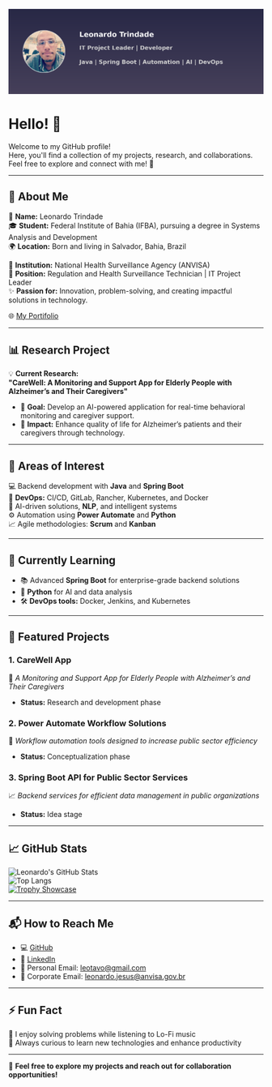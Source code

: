 ![Header](https://github.com/leotavo/leotavo/blob/main/assets/header-github.png)

# Hello! 👋

Welcome to my GitHub profile!  
Here, you'll find a collection of my projects, research, and collaborations. Feel free to explore and connect with me! 🚀

---

## 💼 About Me  
👤 **Name:** Leonardo Trindade  
🎓 **Student:** Federal Institute of Bahia (IFBA), pursuing a degree in Systems Analysis and Development  
🌍 **Location:** Born and living in Salvador, Bahia, Brazil  

🏢 **Institution:** National Health Surveillance Agency (ANVISA)  
📌 **Position:** Regulation and Health Surveillance Technician | IT Project Leader  
✨ **Passion for:** Innovation, problem-solving, and creating impactful solutions in technology.  

🌐 [My Portifolio](https://leotavo.github.io/leotavo/)

---

## 📊 Research Project  
💡 **Current Research:**  
**"CareWell: A Monitoring and Support App for Elderly People with Alzheimer’s and Their Caregivers"**  
- 🧠 **Goal:** Develop an AI-powered application for real-time behavioral monitoring and caregiver support.  
- 🌟 **Impact:** Enhance quality of life for Alzheimer’s patients and their caregivers through technology.  

---

## 🚀 Areas of Interest  
💻 Backend development with **Java** and **Spring Boot**  
🔧 **DevOps:** CI/CD, GitLab, Rancher, Kubernetes, and Docker  
🤖 AI-driven solutions, **NLP**, and intelligent systems  
⚙️ Automation using **Power Automate** and **Python**  
📈 Agile methodologies: **Scrum** and **Kanban**

---

## 🌱 Currently Learning  
- 📚 Advanced **Spring Boot** for enterprise-grade backend solutions  
- 🤖 **Python** for AI and data analysis  
- 🛠️ **DevOps tools:** Docker, Jenkins, and Kubernetes  

---

## 🔭 Featured Projects  
### **1. CareWell App**  
🧠 *A Monitoring and Support App for Elderly People with Alzheimer’s and Their Caregivers*  
- **Status:** Research and development phase  

### **2. Power Automate Workflow Solutions**  
🔧 *Workflow automation tools designed to increase public sector efficiency*  
- **Status:** Conceptualization phase  

### **3. Spring Boot API for Public Sector Services**  
📈 *Backend services for efficient data management in public organizations*  
- **Status:** Idea stage  

---

## 📈 GitHub Stats  
![Leonardo's GitHub Stats](https://github-readme-stats.vercel.app/api?username=leotavo&show_icons=true&theme=radical)  
![Top Langs](https://github-readme-stats.vercel.app/api/top-langs/?username=leotavo&layout=compact&theme=radical)  
[![Trophy Showcase](https://github-profile-trophy.vercel.app/?username=leotavo&theme=radical&margin-w=15)](https://github.com/ryo-ma/github-profile-trophy)

---

## 📬 How to Reach Me  
- 💻 [GitHub](https://github.com/leotavo)  
- 💼 [LinkedIn](https://www.linkedin.com/in/leonardo-trindade-8180628a/)  
- 📧 Personal Email: [leotavo@gmail.com](mailto:leotavo@gmail.com)  
- 📧 Corporate Email: [leonardo.jesus@anvisa.gov.br](mailto:leonardo.jesus@anvisa.gov.br)  

---

## ⚡ Fun Fact  
🎵 I enjoy solving problems while listening to Lo-Fi music  
🌟 Always curious to learn new technologies and enhance productivity  

---

🌟 **Feel free to explore my projects and reach out for collaboration opportunities!**
